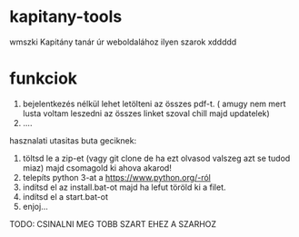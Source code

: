# kapitany-tools
wmszki Kapitány tanár úr weboldalához ilyen szarok xddddd



# funkciok
1. bejelentkezés nélkül lehet letölteni az összes pdf-t. ( amugy nem mert lusta voltam leszedni az összes linket szoval chill majd updatelek)
2. ....


hasznalati utasitas buta geciknek:

1. töltsd le a zip-et (vagy git clone de ha ezt olvasod valszeg azt se tudod miaz) majd csomagold ki ahova akarod!
2. telepíts python 3-at a https://www.python.org/-ról 
3. indítsd el az install.bat-ot majd ha lefut töröld ki a filet.
4. indítsd el a start.bat-ot
5. enjoj...


TODO: CSINALNI MEG TOBB SZART EHEZ A SZARHOZ
